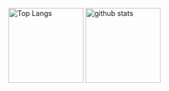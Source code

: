 <p>
<img alt="Top Langs" height="150px" src="https://github-readme-stats.vercel.app/api/top-langs/?username=okomesanID&layout=compact&show_icons=true&theme=onedark" />
<img alt="github stats" height="150px" src="https://github-readme-stats.vercel.app/api?username=okomesanID&theme=onedark&show_icons=true" />
</p>
